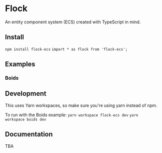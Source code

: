 # Flock

An entity component system (ECS) created with TypeScript in mind.

## Install

`npm install flock-ecs`
`import * as flock from 'flock-ecs';`

## Examples

### Boids

## Development

This uses Yarn workspaces, so make sure you're using yarn instead of npm.

To run with the Boids example:
`yarn workspace flock-ecs dev`
`yarn workspace boids dev`

## Documentation

TBA
